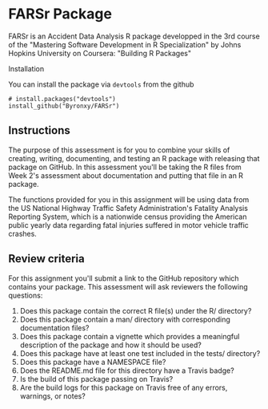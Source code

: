 
<!-- README.md is generated from README.Rmd. Please edit that file -->
FARSr Package
=============

FARSr is an Accident Data Analysis R package developped in the 3rd course of the "Mastering Software Development in R Specialization" by Johns Hopkins University on Coursera: "Building R Packages"

Installation

You can install the package via `devtools` from the github
```
# install.packages("devtools")
install_github("Byronxy/FARSr")
```

Instructions
------------

The purpose of this assessment is for you to combine your skills of creating, writing, documenting, and testing an R package with releasing that package on GitHub. In this assessment you'll be taking the R files from Week 2's assessment about documentation and putting that file in an R package.

The functions provided for you in this assignment will be using data from the US National Highway Traffic Safety Administration's Fatality Analysis Reporting System, which is a nationwide census providing the American public yearly data regarding fatal injuries suffered in motor vehicle traffic crashes.

Review criteria
---------------

For this assignment you'll submit a link to the GitHub repository which contains your package. This assessment will ask reviewers the following questions:

1.  Does this package contain the correct R file(s) under the R/ directory?
2.  Does this package contain a man/ directory with corresponding documentation files?
3.  Does this package contain a vignette which provides a meaningful description of the package and how it should be used?
4.  Does this package have at least one test included in the tests/ directory?
5.  Does this package have a NAMESPACE file?
6.  Does the README.md file for this directory have a Travis badge?
7.  Is the build of this package passing on Travis?
8.  Are the build logs for this package on Travis free of any errors, warnings, or notes?

